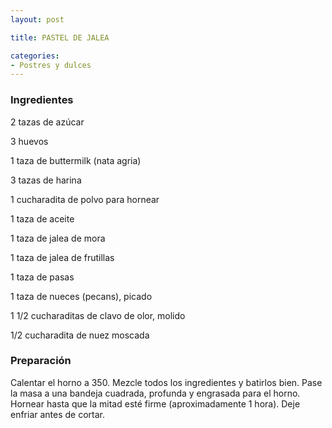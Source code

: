 ```yaml
---
layout: post

title: PASTEL DE JALEA

categories:
- Postres y dulces
---
```

<h3>Ingredientes</h3>
2 tazas de azúcar

3 huevos

1 taza de buttermilk (nata agria)

3 tazas de harina

1 cucharadita de polvo para hornear

1 taza de aceite

1 taza de jalea de mora

1 taza de jalea de frutillas

1 taza de pasas

1 taza de nueces (pecans), picado

1 1/2 cucharaditas de clavo de olor, molido

1/2 cucharadita de nuez moscada

<h3>Preparación</h3>
Calentar el horno a 350. Mezcle todos los ingredientes y batirlos bien. Pase la masa a una bandeja cuadrada, profunda y engrasada para el horno. Hornear hasta que la mitad esté firme (aproximadamente 1 hora). Deje enfriar antes de cortar.